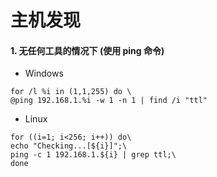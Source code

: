 # 主机发现

#### 1. 无任何工具的情况下 \(使用 ping 命令\)

* Windows 

```
for /l %i in (1,1,255) do \
@ping 192.168.1.%i -w 1 -n 1 | find /i "ttl"
```

* Linux

```
for ((i=1; i<256; i++)) do\
echo "Checking...[${i}]";\
ping -c 1 192.168.1.${i} | grep ttl;\
done
```





